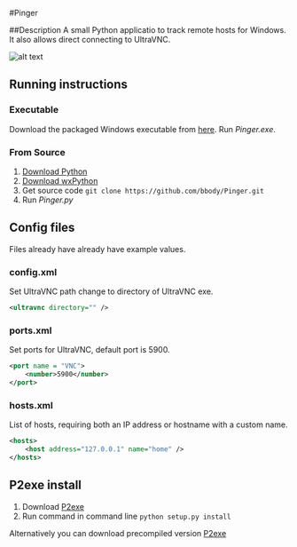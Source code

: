 #Pinger

##Description
A small Python applicatio to track remote hosts for Windows. It also allows direct connecting to UltraVNC.

![alt text](https://s3-ap-southeast-2.amazonaws.com/bbody-images/github/Pinger/screenshot.png "Screenshot of Pinger")

## Running instructions
### Executable
Download the packaged Windows executable from [here](https://github.com/bbody/Pinger/releases). Run *Pinger.exe*.

### From Source
1. [Download Python](https://www.python.org/)
2. [Download wxPython](http://www.wxpython.org/)
3. Get source code `git clone https://github.com/bbody/Pinger.git`
4. Run *Pinger.py*

## Config files
Files already have already have example values.

### config.xml
Set UltraVNC path change  to directory of UltraVNC exe.

```xml
<ultravnc directory="" />
```

### ports.xml
Set ports for UltraVNC, default port is 5900.

```xml
<port name = "VNC">
	<number>5900</number>
</port>
```

### hosts.xml
List of hosts, requiring both an IP address or hostname with a custom name.

```xml
<hosts>
	<host address="127.0.0.1" name="home" />
</hosts>
```

## P2exe install
1. Download [P2exe](http://www.py2exe.org/)
2. Run command in command line `python setup.py install`

Alternatively you can download precompiled version [P2exe](https://github.com/bbody/Pinger/releases/latest)
